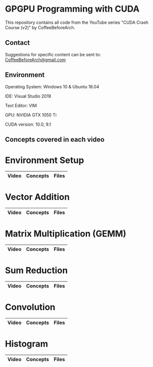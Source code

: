# GPGPU Programming with CUDA
This repository contains all code from the YouTube series "CUDA Crash Course (v2)" by CoffeeBeforeArch.

## Contact

Suggestions for specific content can be sent to: CoffeeBeforeArch@gmail.com

## Environment 
Operating System: Windows 10 & Ubuntu 18.04

IDE: Visual Studio 2019

Text Editor: VIM

GPU: NVIDIA GTX 1050 Ti

CUDA version: 10.0, 9.1

## Concepts covered in each video
# Environment Setup
| Video | Concepts | Files |
| ----- | -------- | ----- |

# Vector Addition
| Video | Concepts | Files |
| ----- | -------- | ----- |


# Matrix Multiplication (GEMM)
| Video | Concepts | Files |
| ----- | -------- | ----- |

# Sum Reduction
| Video | Concepts | Files |
| ----- | -------- | ----- |

# Convolution
| Video | Concepts | Files |
| ----- | -------- | ----- |

# Histogram
| Video | Concepts | Files |
| ----- | -------- | ----- |
